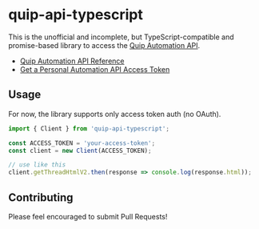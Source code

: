 # quip-api-typescript

This is the unofficial and incomplete, but TypeScript-compatible and promise-based library to access the [Quip Automation API](https://quip.com/api/).

* [Quip Automation API Reference](https://quip.com/api/reference)
* [Get a Personal Automation API Access Token](https://quip.com/api/personal-token)

## Usage

For now, the library supports only access token auth (no OAuth).

```ts
import { Client } from 'quip-api-typescript';

const ACCESS_TOKEN = 'your-access-token';
const client = new Client(ACCESS_TOKEN);

// use like this
client.getThreadHtmlV2.then(response => console.log(response.html)); 
```

## Contributing

Please feel encouraged to submit Pull Requests!
